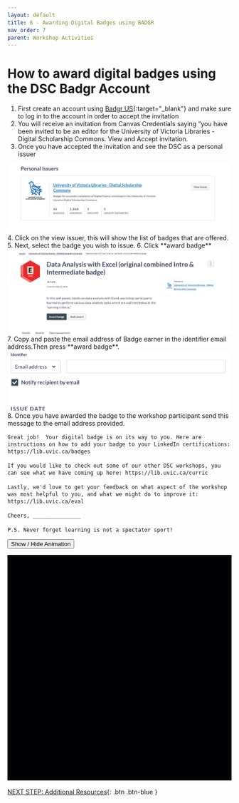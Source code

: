 ```yaml
---
layout: default
title: 6 - Awarding Digital Badges using BADGR
nav_order: 7
parent: Workshop Activities
---
```


# How to award digital badges using the DSC Badgr Account
1. First create an account using [Badgr US](https://badgr.com/auth/login){:target="_blank"}  and make sure to log in to the account in order to accept the invitation
2. You will receive an invitation from Canvas Credentials saying “you have been invited to be an editor for the University of Victoria Libraries -Digital Scholarship Commons. View and Accept invitation.
3. Once you have accepted the invitation and see the DSC as a personal issuer
<img src="images/issuer.png">
4. Click on the view issuer, this will show the list of badges that are offered.
5. Next, select the badge you wish to issue.
6. Click **award badge**
   <img src="images/badge-award.png">
7. Copy and paste the email address of Badge earner in the identifier email address.Then press **award badge**.
 <img src="images/email.png">  
8. Once you have awarded the badge to the workshop participant send this message to the email address provided.

```
Great job!  Your digital badge is on its way to you. Here are instructions on how to add your badge to your LinkedIn certifications: https://lib.uvic.ca/badges

If you would like to check out some of our other DSC workshops, you can see what we have coming up here: https://lib.uvic.ca/curric

Lastly, we'd love to get your feedback on what aspect of the workshop was most helpful to you, and what we might do to improve it: https://lib.uvic.ca/eval

Cheers, _______________

P.S. Never forget learning is not a spectator sport!
```
  <button onclick="toggle('gif1')">Show / Hide Animation </button>
<div id="gif1">
      <img src="images/badgr-digital-badges.gif">
      </div>

 <script>  

    function toggle(input) {
        var x = document.getElementById(input);
        if (x.style.display === "none") {
            x.style.display = "block";
        } else {
            x.style.display = "none";
        }
    }
</script>

[NEXT STEP: Additional Resources](additional-resources.html){: .btn .btn-blue }
